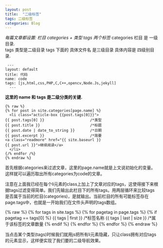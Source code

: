 ```yaml
---
layout: post
title:  "二级标签"
tags: 二级标签
categories: Blog
---
```





*每篇文章都设置: 栏目 categories + 类型 tags 两个标签*
categories 栏目 是 一级目录.  
tags 类型是二级目录
tags 下面的 具体文件名 是三级目录
具体内容是 四级别目录.


	 ---
	layout: default
	title: 代码
	name: code
	tags: [js,html,css,PHP,C,C++,opencv,Node.Js,jekyll]
	  ---


**这里的 name 和 tags 是二级分类的关键.**





	{% raw %}
	{% for post in site.categories[page.name] %}
	  <li class="acticle-box {{post.tags[0]}}">
	{{ post.tags[0] }}                     /*类型
	{{ post.title }}                       /*标题     
	{{ post.date | date_to_string }}       /*日期
	{{ post.excerpt }}                     /*简要  
	<a class="readmore" href="{{ site.baseurl }}
	{{ post.url }}">继续阅读</a>
	  </li>
	{/% endfor /%}
	{% endraw %}
首先根据categories来过滤文章，这里的page.name就是上文说初始化的变量。这样就可以遍历取出所有categories为code的文章。




注意在上面我已经在每个li元素的class上加上了文章对应的tags，这使得接下来根据tags过滤变得简单。我们先输出此栏目下的所有tags。用两层循环来比较tags是否属于当前的栏目(categories)，是就输出。当前栏目的所有可能标签存在page.tags中，也就是一开始我们在文件头声明的tags数组。

{% raw %}
	{% for tags in site.tags %}
	{% for pagetag in page.tags %}
	  {% if pagetag == tags[0] %}
	    {{ tags | first }}             /*标签名称
	    {{ tags | last | size }}       /*属于该标签的文章数量
	  {% endif %}
	{% endfor %}
	{% endfor %} 
{% endraw %}

当点击某个类型(tags)时候我们就用js把所有li元素隐藏，只让class拥有对应tags的元素显示，这样便实现了我们要的二级导航效果。




